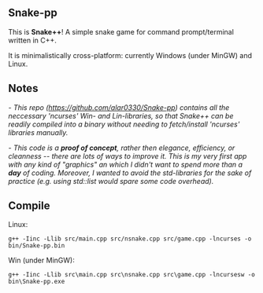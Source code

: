 ## Snake-pp

This is **Snake++**! A simple snake game for command prompt/terminal written in C++.

It is minimalistically cross-platform: currently Windows (under MinGW) and Linux.

## Notes

*- This repo (https://github.com/alar0330/Snake-pp) contains all the neccessary 'ncurses' Win- and Lin-libraries, so that Snake++ can be readily compiled into a binary without needing to fetch/install 'ncurses' libraries manually.*

*- This code is a **proof of concept**, rather then elegance, efficiency, or cleanness -- there are lots of ways to improve it. This is my very first app with any kind of "graphics" an which I didn't want to spend more than a **day** of coding. Moreover, I wanted to avoid the std-libraries for the sake of practice (e.g. using std::list would spare some code overhead).*

## Compile

Linux:
```
g++ -Iinc -Llib src/main.cpp src/nsnake.cpp src/game.cpp -lncurses -o bin/Snake-pp.bin
```

Win (under MinGW):
```
g++ -Iinc -Llib src\main.cpp src\nsnake.cpp src\game.cpp -lncursesw -o bin\Snake-pp.exe
```
